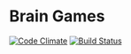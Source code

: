 # Brain Games

[![Code Climate](https://api.codeclimate.com/v1/badges/edabc82c09506de9145f/maintainability)](https://codeclimate.com/github/mserov/project-lvl1-s192/maintainability)
[![Build Status](https://travis-ci.org/mserov/project-lvl1-s192.svg?branch=master)](https://travis-ci.org/mserov/project-lvl1-s192)
